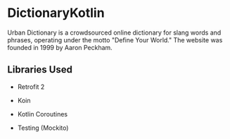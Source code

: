# DictionaryKotlin

Urban Dictionary is a crowdsourced online dictionary for slang words and phrases, operating under the motto "Define Your World." The website was founded in 1999 by Aaron Peckham.

## Libraries Used
- Retrofit 2

- Koin

- Kotlin Coroutines

- Testing (Mockito)

